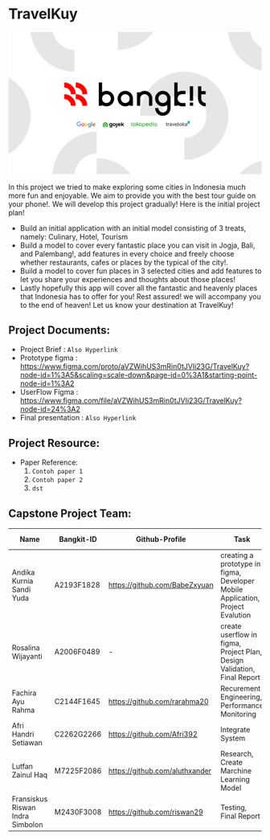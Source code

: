 # TravelKuy

<p align="center">
  <img src="https://github.com/perfect-less/KemanaKita/blob/main/bangkit_banner.png">
</p>

In this project we tried to make exploring some cities in Indonesia much more fun and enjoyable. We aim to provide you with the best tour guide on your phone!. We will develop this project gradually!
Here is the initial project plan!

- Build an initial application with an initial model consisting of 3 treats, namely: Culinary, Hotel, Tourism
- Build a model to cover every fantastic place you can visit in Jogja, Bali, and Palembang!, add features in every choice and freely choose whether restaurants, cafes or places by the typical of the city!.
- Build a model to cover fun places in 3 selected cities and add features to let you share your experiences and thoughts about those places!
- Lastly hopefully this app will cover all the fantastic and heavenly places that Indonesia has to offer for you! Rest assured! we will accompany you to the end of heaven! Let us know your destination at TravelKuy!

## Project Documents:
- Project Brief : ```Also Hyperlink```
- Prototype figma : https://www.figma.com/proto/aVZWihUS3mRin0tJVIi23G/TravelKuy?node-id=1%3A5&scaling=scale-down&page-id=0%3A1&starting-point-node-id=1%3A2
- UserFlow Figma : https://www.figma.com/file/aVZWihUS3mRin0tJVIi23G/TravelKuy?node-id=24%3A2
- Final presentation : ```Also Hyperlink```

## Project Resource: 
- Paper Reference: 
    1. ```Contoh paper 1```
    2. ```Contoh paper 2```
    3. ```dst```
    

## Capstone Project Team: 
| Name | Bangkit-ID | Github-Profile | Task | Progress On Task | Learning Path |
| ------ | ------ | ------ | ------ | ------ | ------ |
| Andika Kurnia Sandi Yuda  | A2193F1828  | https://github.com/BabeZxyuan | creating a prototype in figma, Developer Mobile Application, Project Evalution | DONE |  Mobile Developer |
| Rosalina Wijayanti  | A2006F0489  | - | create userflow in figma, Project Plan, Design Validation, Final Report | PENDING | Mobile Developer |
| Fachira Ayu Rahma | C2144F1645  | https://github.com/rarahma20 | Recurement Engineering, Performance Monitoring | PENDING | Cloud Computing |
| Afri Handri Setiawan | C2262G2266 | https://github.com/Afri392 | Integrate System | PENDING | Cloud Computing |
| Lutfan Zainul Haq | M7225F2086 | https://github.com/aluthxander | Research, Create Marchine Learning Model | PENDING | Machine Learning |
| Fransiskus Riswan Indra Simbolon  | M2430F3008 | https://github.com/riswan29 | Testing, Final Report | PENDING | Machine Learning |
